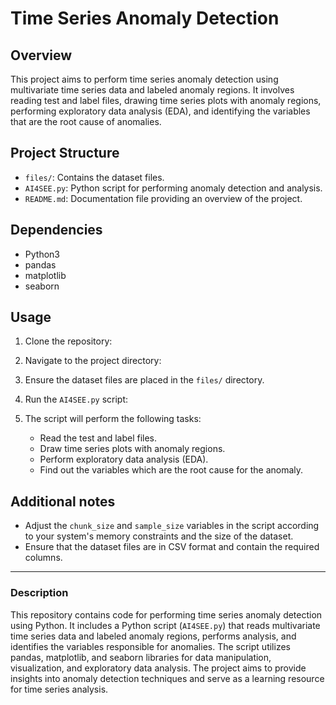 
# Time Series Anomaly Detection

## Overview
This project aims to perform time series anomaly detection using multivariate time series data and labeled anomaly regions. It involves reading test and label files, drawing time series plots with anomaly regions, performing exploratory data analysis (EDA), and identifying the variables that are the root cause of anomalies.

## Project Structure
- `files/`: Contains the dataset files.
- `AI4SEE.py`: Python script for performing anomaly detection and analysis.
- `README.md`: Documentation file providing an overview of the project.

## Dependencies
- Python3
- pandas
- matplotlib
- seaborn

## Usage
1. Clone the repository:

2. Navigate to the project directory:

3. Ensure the dataset files are placed in the `files/` directory.

4. Run the `AI4SEE.py` script:

5. The script will perform the following tasks:
    - Read the test and label files.
    - Draw time series plots with anomaly regions.
    - Perform exploratory data analysis (EDA).
    - Find out the variables which are the root cause for the anomaly.

## Additional notes
- Adjust the `chunk_size` and `sample_size` variables in the script according to your system's memory constraints and the size of the dataset.
- Ensure that the dataset files are in CSV format and contain the required columns.


---

### Description 
This repository contains code for performing time series anomaly detection using Python. It includes a Python script (`AI4SEE.py`) that reads multivariate time series data and labeled anomaly regions, performs analysis, and identifies the variables responsible for anomalies. The script utilizes pandas, matplotlib, and seaborn libraries for data manipulation, visualization, and exploratory data analysis. The project aims to provide insights into anomaly detection techniques and serve as a learning resource for time series analysis.


